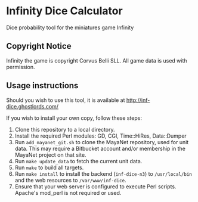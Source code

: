 # Infinity Dice Calculator
Dice probability tool for the miniatures game Infinity

## Copyright Notice
Infinity the game is copyright Corvus Belli SLL.  All game data is used with permission.

## Usage instructions
Should you wish to use this tool, it is available at http://inf-dice.ghostlords.com/

If you wish to install your own copy, follow these steps:

1. Clone this repository to a local directory.
2. Install the required Perl modules: GD, CGI, Time::HiRes, Data::Dumper
3. Run `add_mayanet_git.sh` to clone the MayaNet repository, used for unit data.  This may require a Bitbucket account and/or membership in the MayaNet project on that site.
4. Run `make update_data` to fetch the current unit data.
5. Run `make` to build all targets.
6. Run `make install` to install the backend (`inf-dice-n3`) to `/usr/local/bin` and the web resources to `/var/www/inf-dice`.
7. Ensure that your web server is configured to execute Perl scripts.  Apache's mod_perl is not required or used.
